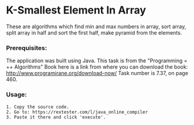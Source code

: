 # K-Smallest Element In Array
These are algorithms which find min and max numbers in array, sort array, split array in half and sort the first half, make pyramid from the elements.

### Prerequisites:
The application was built using Java.
This task is from the "Programming = ++ Algorithms" Book here is a link from where you can download the book: http://www.programirane.org/download-now/ Task number is 7.37, on page 460.

### Usage:
	1. Copy the source code.
	2. Go to: https://rextester.com/l/java_online_compiler
	3. Paste it there and click 'execute'.
